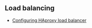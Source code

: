 ## Load balancing

- [Configuring HAproxy load balancer](https://www.haproxy.com/blog/haproxy-configuration-basics-load-balance-your-servers/)
